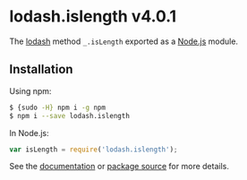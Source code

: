 # lodash.islength v4.0.1

The [lodash](https://lodash.com/) method `_.isLength` exported as a [Node.js](https://nodejs.org/) module.

## Installation

Using npm:
```bash
$ {sudo -H} npm i -g npm
$ npm i --save lodash.islength
```

In Node.js:
```js
var isLength = require('lodash.islength');
```

See the [documentation](https://lodash.com/docs#isLength) or [package source](https://github.com/lodash/lodash/blob/4.0.1-npm-packages/lodash.islength) for more details.
